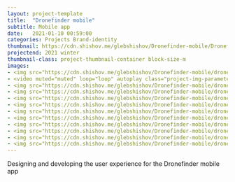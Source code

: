 ```yaml
---
layout: project-template
title:  "Dronefinder mobile"
subtitle: Mobile app
date:   2021-01-10 00:59:00
categories: Projects Brand-identity
thumbnail: https://cdn.shishov.me/glebshishov/Dronefinder-mobile/Dronefinder-thumbnail.png
projectend: 2021 winter
thumbnail-class: project-thumbnail-container block-size-m
images:
- <img src="https://cdn.shishov.me/glebshishov/Dronefinder-mobile/drone-12.webp" class="project-img-parameters img-size-full" alt="Dronefinder-2">
- <video muted="muted" loop="loop" autoplay class="project-img-parameters img-size-tri"> <source src="https://cdn.shishov.me/glebshishov/Dronefinder/drone-anim-fly.webm"></video>
- <img src="https://cdn.shishov.me/glebshishov/Dronefinder-mobile/drone-mobile-1.webp" class="project-img-parameters img-size-full" alt="drone-mobile-1">
- <img src="https://cdn.shishov.me/glebshishov/Dronefinder-mobile/drone-mobile-2.png" class="project-img-parameters img-size-full" alt="drone-mobile-2">
- <img src="https://cdn.shishov.me/glebshishov/Dronefinder-mobile/drone-mobile-3.webp" class="project-img-parameters img-size-full" alt="drone-mobile-3">
- <img src="https://cdn.shishov.me/glebshishov/Dronefinder-mobile/drone-mobile-4.webp" class="project-img-parameters img-size-full" alt="drone-mobile-4">
- <img src="https://cdn.shishov.me/glebshishov/Dronefinder-mobile/drone-mobile-5.webp" class="project-img-parameters img-size-full" alt="drone-mobile-5">
- <img src="https://cdn.shishov.me/glebshishov/Dronefinder-mobile/drone-mobile-6.png" class="project-img-parameters img-size-full" alt="drone-mobile-6">
- <img src="https://cdn.shishov.me/glebshishov/Dronefinder-mobile/drone-mobile-7.png" class="project-img-parameters img-size-full" alt="drone-mobile-7">
- <img src="https://cdn.shishov.me/glebshishov/Dronefinder-mobile/drone-mobile-8.png" class="project-img-parameters img-size-full" alt="drone-mobile-8">
- <img src="https://cdn.shishov.me/glebshishov/Dronefinder-mobile/drone-mobile-9.png" class="project-img-parameters img-size-full" alt="drone-mobile-9">
- <img src="https://cdn.shishov.me/glebshishov/Dronefinder-mobile/drone-mobile-10.png" class="project-img-parameters img-size-full" alt="drone-mobile-10">
---
```

Designing and developing the user experience for the Dronefinder mobile app